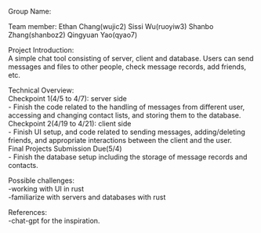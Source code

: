 Group Name:  

Team member: Ethan Chang(wujic2) Sissi Wu(ruoyiw3) Shanbo Zhang(shanboz2) Qingyuan Yao(qyao7)  

Project Introduction:  
A simple chat tool consisting of server, client and database. Users can send messages and files to other people, check message records, add friends, etc.  

Technical Overview:   
  Checkpoint 1(4/5 to 4/7): server side  
    - Finish the code related to the handling of messages from different user, accessing and changing contact lists, and storing them to the database.  
  Checkpoint 2(4/19 to 4/21): client side  
    - Finish UI setup, and code related to sending messages, adding/deleting friends, and appropriate interactions between the client and the user.  
  Final Projects Submission Due(5/4)  
    - Finish the database setup including the storage of message records and contacts.  
  
Possible challenges:  
  -working with UI in rust  
  -familiarize with servers and databases with rust  

References:  
  -chat-gpt for the inspiration.  
